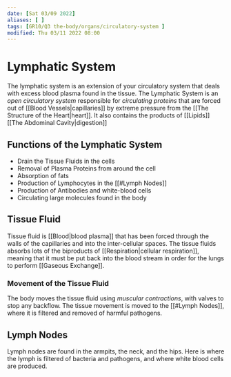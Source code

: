 ```yaml
---
date: [Sat 03/09 2022]
aliases: [ ]
tags: [GR10/Q3 the-body/organs/circulatory-system ]
modified: Thu 03/11 2022 08:00
---
```

# Lymphatic System
The lymphatic system is an extension of your circulatory system that deals with excess blood plasma found in the tissue. The Lymphatic System is an *open circulatory system* responsible for *circulating proteins* that are forced out of [[Blood Vessels|capillaries]] by extreme pressure from the [[The Structure of the Heart|heart]]. It also contains the products of [[Lipids]] [[The Abdominal Cavity|digestion]]

## Functions of the Lymphatic System
- Drain the Tissue Fluids in the cells
- Removal of Plasma Proteins from around the cell
- Absorption of fats
- Production of Lymphocytes in the [[#Lymph Nodes]]
- Production of Antibodies and white-blood cells
- Circulating large molecules found in the body

## Tissue Fluid
Tissue fluid is [[Blood|blood plasma]] that has been forced through the walls of the capillaries and into the inter-cellular spaces. The tissue fluids absorbs lots of the biproducts of [[Respiration|cellular respiration]], meaning that it must be put back into the blood stream in order for the lungs to perform [[Gaseous Exchange]]. 

### Movement of the Tissue Fluid
The body moves the tissue fluid using *muscular contractions*, with valves to stop any backflow. The tissue movement is moved to the [[#Lymph Nodes]], where it is filtered and removed of harmful pathogens. 

## Lymph Nodes
Lymph nodes are found in the armpits, the neck, and the hips. Here is where the lymph is filtered of bacteria and pathogens, and where white blood cells are produced. 